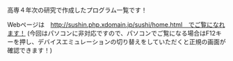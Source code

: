 高専４年次の研究で作成したプログラム一覧です！

Webページは　http://sushin.php.xdomain.jp/sushi/home.html　でご覧になれます！ (今回はパソコンに非対応ですので、パソコンでご覧になる場合はF12キーを押し、デバイスエミュレーションの切り替えをしていただくと正規の画面が確認できます！)
